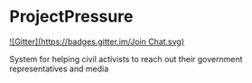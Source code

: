 ProjectPressure
===============
[![Gitter](https://badges.gitter.im/Join Chat.svg)](https://gitter.im/ProjectPressure/ProjectPressure?utm_source=badge&utm_medium=badge&utm_campaign=pr-badge&utm_content=badge)

System for helping civil activists to reach out their government representatives and media 
